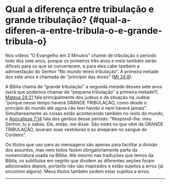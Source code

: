 # Qual a diferença entre tribulação e grande tribulação? {#qual-a-diferen-a-entre-tribula-o-e-grande-tribula-o}

Nos vídeos “O Evangelho em 3 Minutos” chamei de tribulação o período todo dos sete anos, porque os primeiros três anos e meio também serão difíceis para os que se converterem, e para eles cabe também a admoestação do Senhor “No mundo tereis tribulação”. A primeira metade dos sete anos é chamada de “princípio das dores” ([Mt 24:8](http://bibliaonline.com.br/acf/mt/24/8)).

A Bíblia chama de “grande tribulação” a segunda metade desses sete anos (será que podemos chamar de “pequena tribulação” a primeira metade?). [Mateus 24:21](http://bibliaonline.com.br/acf/mt/24/21) fala principalmente dos judeus e da situação na Judeia: “porque nesse tempo haverá GRANDE TRIBULAÇÃO, como desde o princípio do mundo até agora não tem havido e nem haverá jamais”. Simultaneamente as coisas estão acontecendo também no resto do mundo, e [Apocalipse 7:14](http://bibliaonline.com.br/acf/ap/7/14) fala dos gentios desse período: “Respondi-lhe: meu Senhor, tu o sabes. Ele, então, me disse: São estes os que vêm da GRANDE TRIBULAÇÃO, lavaram suas vestiduras e as alvejaram no sangue do Cordeiro”.

Os títulos que uso para as mensagens são apenas para facilitar a divisão dos assuntos, mas nem todos fazem obrigatoriamente parte da nomenclatura usada na Bíblia. Até mesmo nas traduções que temos da Bíblia, os subtítulos em negrito que dividem as diferentes seções foram adicionados depois, portanto não são inspirados e estão sujeitos a erros (já encontrei alguns). Meus títulos também podem estar sujeitos a erros.

*****